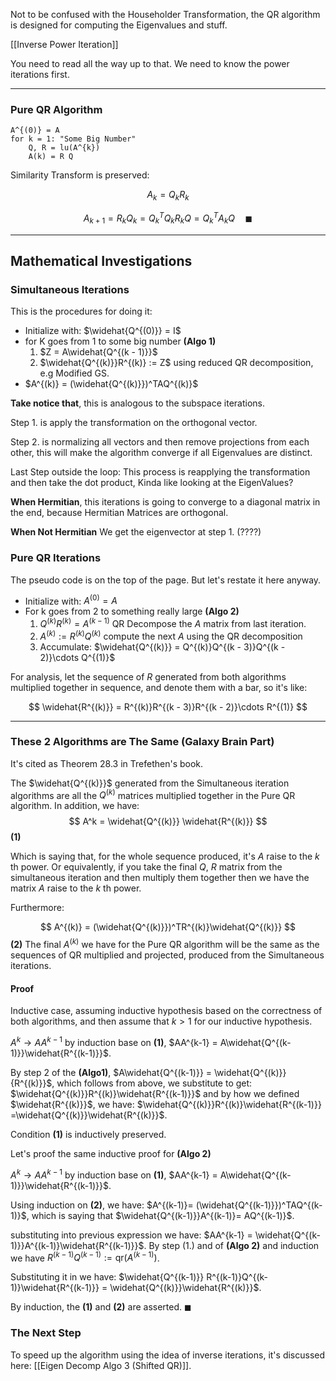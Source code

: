 Not to be confused with the Householder Transformation, the QR algorithm is designed for computing the Eigenvalues and stuff. 

[[Inverse Power Iteration]]

You need to read all the way up to that. We need to know the power iterations first. 

---

### Pure QR Algorithm 

```
A^{(0)} = A 
for k = 1: "Some Big Number"
	Q, R = lu(A^{k})
	A(k) = R Q
```

Similarity Transform is preserved: 

$$
A_k = Q_kR_k
$$

$$
A_{k + 1} = R_kQ_k = Q_k^TQ_kR_kQ = Q^T_kA_kQ \quad\blacksquare
$$



---
## Mathematical Investigations

### Simultaneous Iterations

This is the procedures for doing it: 

* Initialize with: $\widehat{Q^{(0)}} = I$
* for K goes from 1 to some big number **(Algo 1)**
	1.  $Z = A\widehat{Q^{(k - 1)}}$
	2. $\widehat{Q^{(k)}}R^{(k)} := Z$ 
	using reduced QR decomposition, e.g Modified GS.
* $A^{(k)} = (\widehat{Q^{(k)}})^TAQ^{(k)}$

**Take notice that**, this is analogous to the subspace iterations. 

Step 1. is apply the transformation on the orthogonal vector. 

Step 2. is normalizing all vectors and then remove projections from each other, 
this will make the algorithm converge if all Eigenvalues are distinct. 

Last Step outside the loop:  This process is reapplying the transformation and then take the dot product, Kinda like looking at the EigenValues? 

**When Hermitian**, this iterations is going to converge to a diagonal matrix in the end, because Hermitian Matrices are orthogonal. 

**When Not Hermitian** We get the eigenvector at step 1. (????)


### Pure QR Iterations

The pseudo code is on the top of the page. But let's restate it here anyway. 

* Initialize with: $A^{(0)} = A$
* For k goes from 2 to something really large **(Algo 2)**
	1. $Q^{(k)}R^{(k)} = A^{(k-1)}$ 
	QR Decompose the $A$ matrix from last iteration. 
	2. $A^{(k)}:=R^{(k)}Q^{(k)}$ 
	compute the next $A$ using the QR decomposition
	3. Accumulate: $\widehat{Q^{(k)}} = Q^{(k)}Q^{(k - 3)}Q^{(k - 2)}\cdots Q^{(1)}$
	
For analysis, let the sequence of $R$ generated from both algorithms multiplied together in sequence, and denote them with a bar, so it's like: 

$$
\widehat{R^{(k)}} = R^{(k)}R^{(k - 3)}R^{(k - 2)}\cdots R^{(1)}
$$

---
### These 2 Algorithms are The Same (Galaxy Brain Part)
It's cited as Theorem 28.3 in Trefethen's book. 

The $\widehat{Q^{(k)}}$ generated from the Simultaneous iteration algorithms are all the $Q^{(k)}$ matrices multiplied together in the Pure QR algorithm. In addition, we have: 
$$
A^k = \widehat{Q^{(k)}} \widehat{R^{(k)}} 
$$
**(1)**

Which is saying that, for the whole sequence produced, it's $A$ raise to the $k$ th power.  Or equivalently, if you take the final $Q$, $R$ matrix from the simultaneous iteration and then multiply them together then we have the matrix $A$ raise to the $k$ th power. 

Furthermore: 

$$
A^{(k)} = (\widehat{Q^{(k)}})^TR^{(k)}\widehat{Q^{(k)}}
$$
**(2)**
The final $A^{(k)}$ we have for the Pure QR algorithm will be the same as the sequences of QR multiplied and projected, produced from the Simultaneous iterations. 

#### Proof

Inductive case, assuming inductive hypothesis based on the correctness of both algorithms, and then assume that $k>1$ for our inductive hypothesis. 

$A^k \rightarrow AA^{k - 1}$ by induction base on **(1)**, $AA^{k-1} = A\widehat{Q^{(k-1)}}\widehat{R^{(k-1)}}$. 


By step 2 of the **(Algo1)**, $A\widehat{Q^{(k-1)}} = \widehat{Q^{(k)}}{R^{(k)}}$, which follows from above, we substitute to get: $\widehat{Q^{(k)}}R^{(k)}\widehat{R^{(k-1)}}$ and by how we defined $\widehat{R^{(k)}}$, we have: $\widehat{Q^{(k)}}R^{(k)}\widehat{R^{(k-1)}} =\widehat{Q^{(k)}}\widehat{R^{(k)}}$. 

Condition **(1)** is inductively preserved. 

Let's proof the same inductive proof for **(Algo 2)** 

$A^k \rightarrow AA^{k - 1}$ by induction base on **(1)**, $AA^{k-1} = A\widehat{Q^{(k-1)}}\widehat{R^{(k-1)}}$. 

Using induction on **(2)**, we have: $A^{(k-1)}= (\widehat{Q^{(k-1)}})^TAQ^{(k-1)}$, which is saying that $\widehat{Q^{(k-1)}}A^{(k-1)}= AQ^{(k-1)}$. 

substituting into previous expression we have: $AA^{k-1} = \widehat{Q^{(k-1)}}A^{(k-1)}\widehat{R^{(k-1)}}$. By step (1.) and  of **(Algo 2)** and induction we have $R^{(k-1)}Q^{(k-1)} := \text{qr}(A^{(k-1)})$. 

Substituting it in we have: $\widehat{Q^{(k-1)}} R^{(k-1)}Q^{(k-1)}\widehat{R^{(k-1)}} = \widehat{Q^{(k)}}\widehat{R^{(k)}}$. 

By induction, the **(1)** and **(2)** are asserted. $\blacksquare$

### The Next Step

To speed up the algorithm using the idea of inverse iterations, it's discussed here: [[Eigen Decomp Algo 3 (Shifted QR)]]. 